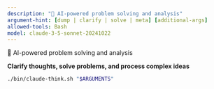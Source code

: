 ```yaml
---
description: "🧠 AI-powered problem solving and analysis"
argument-hint: [dump | clarify | solve | meta] [additional-args]
allowed-tools: Bash
model: claude-3-5-sonnet-20241022
---
```



🧠 AI-powered problem solving and analysis

**Clarify thoughts, solve problems, and process complex ideas**

```bash
./bin/claude-think.sh "$ARGUMENTS"
```
